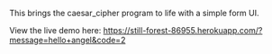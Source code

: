 This brings the caesar_cipher program to life with a simple form UI.

View the live demo here: https://still-forest-86955.herokuapp.com/?message=hello+angel&code=2